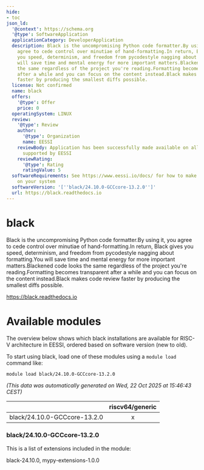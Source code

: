 ```yaml
---
hide:
- toc
json_ld:
  '@context': https://schema.org
  '@type': SoftwareApplication
  applicationCategory: DeveloperApplication
  description: Black is the uncompromising Python code formatter.By using it, you
    agree to cede control over minutiae of hand-formatting.In return, Black gives
    you speed, determinism, and freedom from pycodestyle nagging about formatting.You
    will save time and mental energy for more important matters.Blackened code looks
    the same regardless of the project you're reading.Formatting becomes transparent
    after a while and you can focus on the content instead.Black makes code review
    faster by producing the smallest diffs possible.
  license: Not confirmed
  name: black
  offers:
    '@type': Offer
    price: 0
  operatingSystem: LINUX
  review:
    '@type': Review
    author:
      '@type': Organization
      name: EESSI
    reviewBody: Application has been successfully made available on all architectures
      supported by EESSI
    reviewRating:
      '@type': Rating
      ratingValue: 5
  softwareRequirements: See https://www.eessi.io/docs/ for how to make EESSI available
    on your system
  softwareVersion: '[''black/24.10.0-GCCcore-13.2.0'']'
  url: https://black.readthedocs.io
---
```


black
=====


Black is the uncompromising Python code formatter.By using it, you agree to cede control over minutiae of hand-formatting.In return, Black gives you speed, determinism, and freedom from pycodestyle nagging about formatting.You will save time and mental energy for more important matters.Blackened code looks the same regardless of the project you're reading.Formatting becomes transparent after a while and you can focus on the content instead.Black makes code review faster by producing the smallest diffs possible.

https://black.readthedocs.io
# Available modules


The overview below shows which black installations are available for RISC-V architecture in EESSI, ordered based on software version (new to old).

To start using black, load one of these modules using a `module load` command like:

```shell
module load black/24.10.0-GCCcore-13.2.0
```

*(This data was automatically generated on Wed, 22 Oct 2025 at 15:46:43 CEST)*

| |riscv64/generic|
| :---: | :---: |
|black/24.10.0-GCCcore-13.2.0|x|


### black/24.10.0-GCCcore-13.2.0

This is a list of extensions included in the module:

black-24.10.0, mypy-extensions-1.0.0